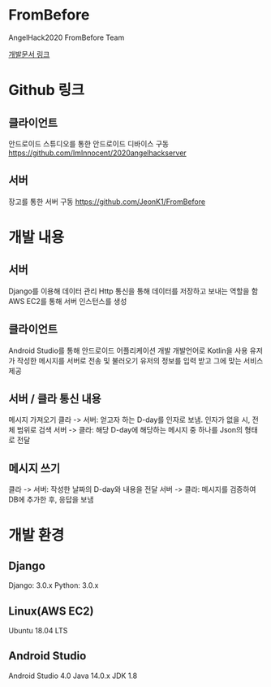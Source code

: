 # FromBefore
AngelHack2020 FromBefore Team

[개발문서 링크](https://docs.google.com/document/d/1EocbkrUlWa5vcP9SRFf-Bmn_i0vSo1Scv2Q8S0O1BxY/edit)


Github 링크
==========================

클라이언트
-------------
안드로이드 스튜디오를 통한 안드로이드 디바이스 구동
https://github.com/ImInnocent/2020angelhackserver

서버
-------------
장고를 통한 서버 구동
https://github.com/JeonK1/FromBefore


개발 내용
==========================

서버
-------------
  Django를 이용해 데이터 관리
  Http 통신을 통해 데이터를 저장하고 보내는 역할을 함
  AWS EC2를 통해 서버 인스턴스를 생성

클라이언트
-------------
  Android Studio를 통해 안드로이드 어플리케이션 개발
  개발언어로 Kotlin을 사용
  유저가 작성한 메시지를 서버로 전송 및 불러오기
  유저의 정보를 입력 받고 그에 맞는 서비스 제공

서버 / 클라 통신 내용
-------------
  메시지 가져오기
  클라 -> 서버: 얻고자 하는 D-day를 인자로 보냄. 인자가 없을 시, 전체 범위로 검색
  서버 -> 클라: 해당 D-day에 해당하는 메시지 중 하나를 Json의 형태로 전달

메시지 쓰기
-------------
  클라 -> 서버: 작성한 날짜의 D-day와 내용을 전달
  서버 -> 클라: 메시지를 검증하여 DB에 추가한 후, 응답을 보냄


개발 환경
=============

Django
-------------
  Django: 3.0.x
  Python: 3.0.x

Linux(AWS EC2)
-------------
  Ubuntu 18.04 LTS

Android Studio
-------------
  Android Studio 4.0
  Java 14.0.x
  JDK 1.8
